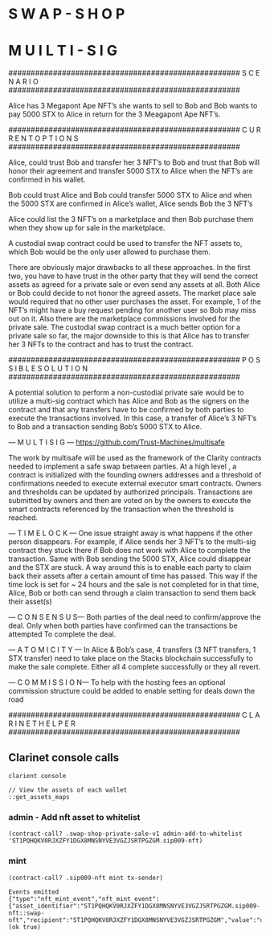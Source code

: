 # S W A P  - S H O P


# M U I L T I  -  S I G 

####################################################
S C E N A R I O
####################################################

Alice has 3 Megapont Ape NFT’s she wants to sell to Bob and Bob wants to pay 5000 STX to Alice in return for the 3 Meagapont Ape NFT’s.

####################################################
C U R R E N T  O P T I O N S
####################################################


Alice, could trust Bob and transfer her 3 NFT’s to Bob and trust that Bob will honor their agreement and transfer 5000 STX to Alice when the NFT’s are confirmed in his wallet.

Bob could trust Alice and Bob could transfer 5000 STX to Alice and when the 5000 STX are confirmed in Alice’s wallet, Alice sends Bob the 3 NFT’s

Alice could list the 3 NFT’s on a marketplace and then Bob purchase them when they show up for sale in the marketplace. 

A custodial swap contract could be used to transfer the NFT assets to, which Bob would be the only user allowed to purchase them.

There are obviously major drawbacks to all these approaches. In the first two, you have to have trust in the other party that they will send the correct assets as agreed for a private sale or even send any assets at all. Both Alice or Bob could decide to not honor the agreed assets. The market place sale would required that no other user purchases the asset. For example, 1 of the NFT’s might have a buy request pending for another user so Bob may miss out on it. Also there are the marketplace commissions involved for the private sale. The custodial swap contract is a much better option for a private sale so far, the major downside to this is that Alice has to transfer her 3 NFTs to the contract and has to trust the contract.

####################################################
P O S S I B L E  S O L U T I O N
####################################################

A potential solution to perform a non-custodial private sale would be to utilize a multi-sig contract which has Alice and Bob as the signers on the contract and that any transfers have to be confirmed by both parties to execute the transactions involved. In this case, a transfer of Alice’s 3 NFT’s to Bob and a transaction sending Bob’s 5000 STX to Alice.

— M U L T I  S I G —
https://github.com/Trust-Machines/multisafe

The work by multisafe will be used as the framework of the Clarity contracts needed to implement a safe swap between parties. At a high level , a contract is initialized with the founding owners addresses and a threshold of confirmations needed to execute external executor smart contracts. Owners and thresholds can be updated by authorized principals. Transactions are submitted by owners and then are voted on by the owners to execute the smart contracts referenced by the transaction when the threshold is reached.

— T I M E  L O C K —
One issue straight away is what happens if the other person disappears. For example, if Alice sends her 3 NFT’s to the multi-sig contract they stuck there if Bob does not work with Alice to complete the transaction. Same with Bob sending the 5000 STX, Alice could disappear and the STX are stuck. A way around this is to enable each party to claim back their assets after a certain amount of time has passed. This way if the time lock is set for ~ 24 hours and the sale is not completed for in that time, Alice, Bob or both can send through a claim transaction to send them back their asset(s)

— C O N S E N S U S—
Both parties of the deal need to confirm/approve the deal. Only when both parties have confirmed can the transactions be attempted
To complete the deal.

— A T O M I C I T Y —
In Alice & Bob’s case, 4 transfers (3 NFT transfers, 1 STX transfer) need to take place on the Stacks blockchain successfully to make the sale complete. Either all 4 complete successfully or they all revert. 

— C O M M I S S I O N—
To help with the hosting fees an optional commission structure could be added to enable setting for deals down the road


####################################################
C L A R I N E T  H E L P E R
####################################################
## Clarinet console calls

```
clarient console
```

```
// View the assets of each wallet
::get_assets_maps
```

### admin - Add nft asset to whitelist
```
(contract-call? .swap-shop-private-sale-v1 admin-add-to-whitelist 'ST1PQHQKV0RJXZFY1DGX8MNSNYVE3VGZJSRTPGZGM.sip009-nft)
```

### mint
```
(contract-call? .sip009-nft mint tx-sender)

Events emitted
{"type":"nft_mint_event","nft_mint_event":{"asset_identifier":"ST1PQHQKV0RJXZFY1DGX8MNSNYVE3VGZJSRTPGZGM.sip009-nft::swap-nft","recipient":"ST1PQHQKV0RJXZFY1DGX8MNSNYVE3VGZJSRTPGZGM","value":"u1"}}
(ok true)
```